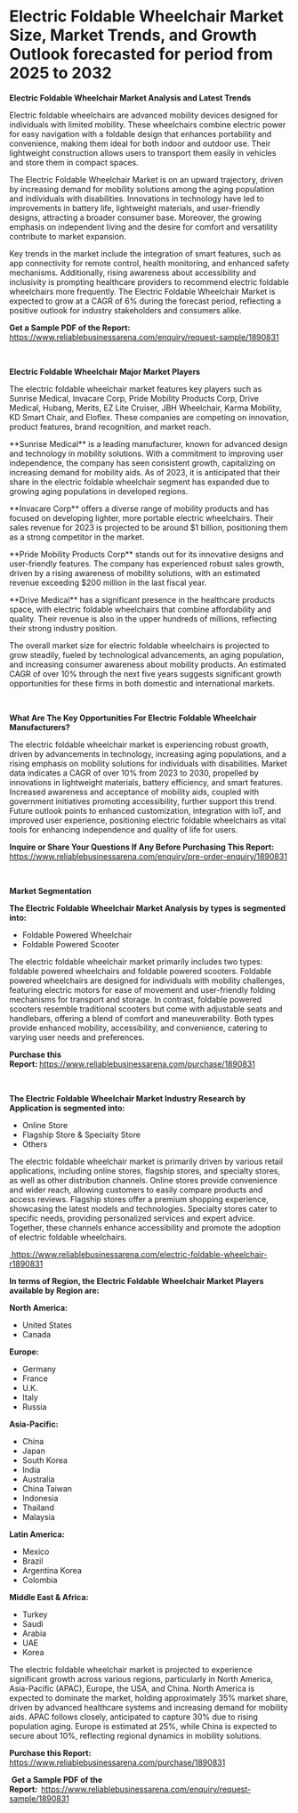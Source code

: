 <p><h1>Electric Foldable Wheelchair Market Size, Market Trends, and Growth Outlook forecasted for period from 2025 to 2032</h1></p><p><strong>Electric Foldable Wheelchair Market Analysis and Latest Trends</strong></p>
<p><p>Electric foldable wheelchairs are advanced mobility devices designed for individuals with limited mobility. These wheelchairs combine electric power for easy navigation with a foldable design that enhances portability and convenience, making them ideal for both indoor and outdoor use. Their lightweight construction allows users to transport them easily in vehicles and store them in compact spaces.</p><p>The Electric Foldable Wheelchair Market is on an upward trajectory, driven by increasing demand for mobility solutions among the aging population and individuals with disabilities. Innovations in technology have led to improvements in battery life, lightweight materials, and user-friendly designs, attracting a broader consumer base. Moreover, the growing emphasis on independent living and the desire for comfort and versatility contribute to market expansion.</p><p>Key trends in the market include the integration of smart features, such as app connectivity for remote control, health monitoring, and enhanced safety mechanisms. Additionally, rising awareness about accessibility and inclusivity is prompting healthcare providers to recommend electric foldable wheelchairs more frequently. The Electric Foldable Wheelchair Market is expected to grow at a CAGR of 6% during the forecast period, reflecting a positive outlook for industry stakeholders and consumers alike.</p></p>
<p><strong>Get a Sample PDF of the Report:&nbsp;</strong> <a href="https://www.reliablebusinessarena.com/enquiry/request-sample/1890831?utm_campaign=2943&utm_medium=2&utm_source=Github&utm_content=ia&utm_term=13042025&utm_id=electric-foldable-wheelchair">https://www.reliablebusinessarena.com/enquiry/request-sample/1890831</a></p>
<p>&nbsp;</p>
<p><strong>Electric Foldable Wheelchair Major Market Players</strong></p>
<p><p>The electric foldable wheelchair market features key players such as Sunrise Medical, Invacare Corp, Pride Mobility Products Corp, Drive Medical, Hubang, Merits, EZ Lite Cruiser, JBH Wheelchair, Karma Mobility, KD Smart Chair, and Eloflex. These companies are competing on innovation, product features, brand recognition, and market reach.</p><p>**Sunrise Medical** is a leading manufacturer, known for advanced design and technology in mobility solutions. With a commitment to improving user independence, the company has seen consistent growth, capitalizing on increasing demand for mobility aids. As of 2023, it is anticipated that their share in the electric foldable wheelchair segment has expanded due to growing aging populations in developed regions.</p><p>**Invacare Corp** offers a diverse range of mobility products and has focused on developing lighter, more portable electric wheelchairs. Their sales revenue for 2023 is projected to be around $1 billion, positioning them as a strong competitor in the market.</p><p>**Pride Mobility Products Corp** stands out for its innovative designs and user-friendly features. The company has experienced robust sales growth, driven by a rising awareness of mobility solutions, with an estimated revenue exceeding $200 million in the last fiscal year. </p><p>**Drive Medical** has a significant presence in the healthcare products space, with electric foldable wheelchairs that combine affordability and quality. Their revenue is also in the upper hundreds of millions, reflecting their strong industry position.</p><p>The overall market size for electric foldable wheelchairs is projected to grow steadily, fueled by technological advancements, an aging population, and increasing consumer awareness about mobility products. An estimated CAGR of over 10% through the next five years suggests significant growth opportunities for these firms in both domestic and international markets.</p></p>
<p>&nbsp;</p>
<p><strong>What Are The Key Opportunities For Electric Foldable Wheelchair Manufacturers?</strong></p>
<p><p>The electric foldable wheelchair market is experiencing robust growth, driven by advancements in technology, increasing aging populations, and a rising emphasis on mobility solutions for individuals with disabilities. Market data indicates a CAGR of over 10% from 2023 to 2030, propelled by innovations in lightweight materials, battery efficiency, and smart features. Increased awareness and acceptance of mobility aids, coupled with government initiatives promoting accessibility, further support this trend. Future outlook points to enhanced customization, integration with IoT, and improved user experience, positioning electric foldable wheelchairs as vital tools for enhancing independence and quality of life for users.</p></p>
<p><strong>Inquire or Share Your Questions If Any Before Purchasing This Report:</strong> <a href="https://www.reliablebusinessarena.com/enquiry/pre-order-enquiry/1890831?utm_campaign=2943&utm_medium=2&utm_source=Github&utm_content=ia&utm_term=13042025&utm_id=electric-foldable-wheelchair">https://www.reliablebusinessarena.com/enquiry/pre-order-enquiry/1890831</a></p>
<p>&nbsp;</p>
<p><strong>Market Segmentation</strong></p>
<p><strong>The Electric Foldable Wheelchair Market Analysis by types is segmented into:</strong></p>
<p><ul><li>Foldable Powered Wheelchair</li><li>Foldable Powered Scooter</li></ul></p>
<p><p>The electric foldable wheelchair market primarily includes two types: foldable powered wheelchairs and foldable powered scooters. Foldable powered wheelchairs are designed for individuals with mobility challenges, featuring electric motors for ease of movement and user-friendly folding mechanisms for transport and storage. In contrast, foldable powered scooters resemble traditional scooters but come with adjustable seats and handlebars, offering a blend of comfort and maneuverability. Both types provide enhanced mobility, accessibility, and convenience, catering to varying user needs and preferences.</p></p>
<p><strong>Purchase this Report:&nbsp;</strong><a href="https://www.reliablebusinessarena.com/purchase/1890831?utm_campaign=2943&utm_medium=2&utm_source=Github&utm_content=ia&utm_term=13042025&utm_id=electric-foldable-wheelchair">https://www.reliablebusinessarena.com/purchase/1890831</a></p>
<p>&nbsp;</p>
<p><strong>The Electric Foldable Wheelchair Market Industry Research by Application is segmented into:</strong></p>
<p><ul><li>Online Store</li><li>Flagship Store & Specialty Store</li><li>Others</li></ul></p>
<p><p>The electric foldable wheelchair market is primarily driven by various retail applications, including online stores, flagship stores, and specialty stores, as well as other distribution channels. Online stores provide convenience and wider reach, allowing customers to easily compare products and access reviews. Flagship stores offer a premium shopping experience, showcasing the latest models and technologies. Specialty stores cater to specific needs, providing personalized services and expert advice. Together, these channels enhance accessibility and promote the adoption of electric foldable wheelchairs.</p></p>
<p><a href="https://www.reliablebusinessarena.com/electric-foldable-wheelchair-r1890831?utm_campaign=2943&utm_medium=2&utm_source=Github&utm_content=ia&utm_term=13042025&utm_id=electric-foldable-wheelchair">&nbsp;https://www.reliablebusinessarena.com/electric-foldable-wheelchair-r1890831</a></p>
<p><strong>In terms of Region, the Electric Foldable Wheelchair Market Players available by Region are:</strong></p>
<p>
    <p> <strong> North America: </strong>
        <ul>
            <li>United States</li>
            <li>Canada</li>
        </ul>
        </p> 
    <p> <strong> Europe: </strong>
        <ul>
            <li>Germany</li>
            <li>France</li>
            <li>U.K.</li>
            <li>Italy</li>
            <li>Russia</li>
        </ul>
        </p> 
    <p> <strong> Asia-Pacific: </strong>
        <ul>
            <li>China</li>
            <li>Japan</li>
            <li>South Korea</li>
            <li>India</li>
            <li>Australia</li>
            <li>China Taiwan</li>
            <li>Indonesia</li>
            <li>Thailand</li>
            <li>Malaysia</li>
        </ul>
        </p> 
    <p> <strong> Latin America: </strong>
        <ul>
            <li>Mexico</li>
            <li>Brazil</li>
            <li>Argentina Korea</li>
            <li>Colombia</li>
        </ul>
        </p> 
    <p> <strong> Middle East & Africa: </strong>
        <ul>
            <li>Turkey</li>
            <li>Saudi</li>
            <li>Arabia</li>
            <li>UAE</li>
            <li>Korea</li>
        </ul>
    </p>
    </p>
<p><p>The electric foldable wheelchair market is projected to experience significant growth across various regions, particularly in North America, Asia-Pacific (APAC), Europe, the USA, and China. North America is expected to dominate the market, holding approximately 35% market share, driven by advanced healthcare systems and increasing demand for mobility aids. APAC follows closely, anticipated to capture 30% due to rising population aging. Europe is estimated at 25%, while China is expected to secure about 10%, reflecting regional dynamics in mobility solutions.</p></p>
<p><strong>Purchase this Report: </strong><a href="https://www.reliablebusinessarena.com/purchase/1890831?utm_campaign=2943&utm_medium=2&utm_source=Github&utm_content=ia&utm_term=13042025&utm_id=electric-foldable-wheelchair">https://www.reliablebusinessarena.com/purchase/1890831</a></p>
<p>&nbsp;<strong>Get a Sample PDF of the Report:&nbsp;&nbsp;</strong><a href="https://www.reliablebusinessarena.com/enquiry/request-sample/1890831?utm_campaign=2943&utm_medium=2&utm_source=Github&utm_content=ia&utm_term=13042025&utm_id=electric-foldable-wheelchair">https://www.reliablebusinessarena.com/enquiry/request-sample/1890831</a></p>
<p><strong></strong></p>
<p><p></p><p></p><p></p></p>